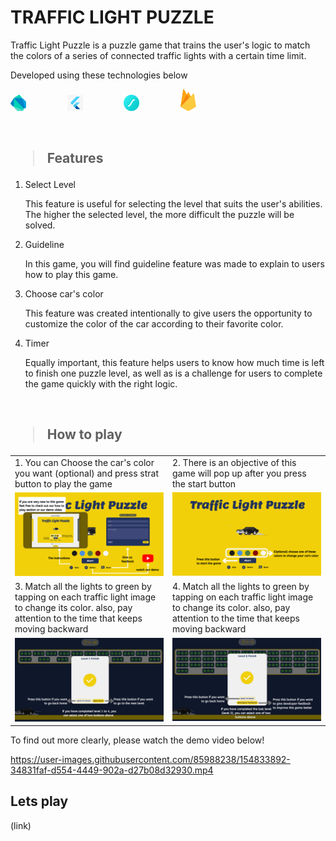 # TRAFFIC LIGHT PUZZLE 

Traffic Light Puzzle is a puzzle game that trains the user's logic to match the colors of a series of connected traffic lights with a certain time limit.

Developed using these technologies below <br>

<a href="https://dart.dev/"><img src = "assets/images/dart.png" style="width:5%; margin-right:30px" alt="Dart"></a> &nbsp; &nbsp; &nbsp; &nbsp;
<a href="https://flutter.dev/"><img src = "assets/images/logoflutter.jpg"  alt="Flutter" style="width:5%; margin-right:30px" ></a> &nbsp; &nbsp; &nbsp; &nbsp;
<a href="https://firebase.google.com/"><img src = "assets/images/lottie.svg" alt="Lottie Files" style="width:5%; margin-right:30px" ></a> &nbsp; &nbsp; &nbsp; &nbsp;
<a href="https://firebase.google.com/"><img src = "assets/images/firebase.svg" alt="Firebase" style="width:5%; margin-right:30px" ></a> &nbsp; &nbsp; &nbsp; &nbsp;


<br>

<h2><blockquote> <b> Features </b></blockquote></h2>

1. Select Level
     <p>This feature is useful for selecting the level that suits the user's abilities. The higher the selected level, the more difficult the puzzle will be solved. </p>

4. Guideline
     <p>In this game, you will find guideline feature was made to explain to users how to play this game.</p>

2. Choose car's color
     <p>This feature was created intentionally to give users the opportunity to customize the color of the car according to their favorite color.</p>

3. Timer
     <p>Equally important, this feature helps users to know how much time is left to finish one puzzle level, as well as is a challenge for users to complete the game quickly with the right logic. </p>

<br>

<h2><blockquote> <b> How to play </b></blockquote></h2>

<table>
     <tr>
          <td>1. You can Choose the car's color you want (optional) and press strat button to play the game </td>
          <td>2. There is an objective of this game will pop up after you press the start button</td>
     </tr>
     <tr>
          <td><img src="assets/images/howtoplay1.png" width="100%"/></td>
          <td><img src="assets/images/howtoplay2.png" width="100%"/></td>
     </tr>
     <tr>
          <td>3. Match all the lights to green by tapping on each traffic light image to change its color. also, pay attention to the time that keeps moving backward</td>
          <td>4. Match all the lights to green by tapping on each traffic light image to change its color. also, pay attention to the time that keeps moving backward </td>
     </tr>
     <tr>
          <td><img src="assets/images/howtoplay5.png" width="100%"/></td>
          <td><img src="assets/images/howtoplay7.png" width="100%"/></td>
     </tr>
     
</table>

To find out more clearly, please watch the demo video below! 

https://user-images.githubusercontent.com/85988238/154833892-34831faf-d554-4449-902a-d27b08d32930.mp4


## Lets play
(link)






